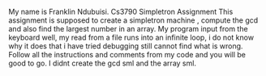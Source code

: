 My name is Franklin Ndubuisi.
Cs3790  Simpletron Assignment
This assignment is supposed to create a simpletron machine , compute the gcd and also find the largest number in an array.
My program input from the keyboard well, my read from a file runs into an infinite loop, i do not know why it does that i have tried debugging still cannot find what is wrong.
Follow all the instructions and comments from my code and you will be good to go. 
I didnt create the gcd sml and the array sml. 
